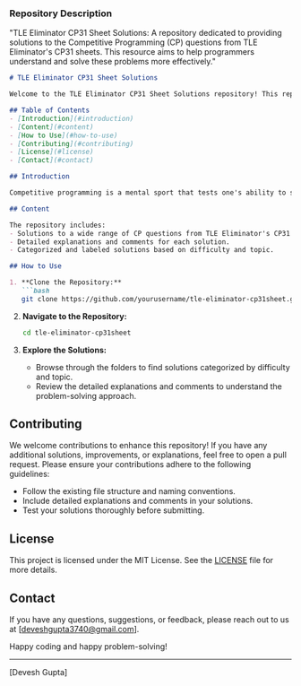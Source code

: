 ### Repository Description
"TLE Eliminator CP31 Sheet Solutions: A repository dedicated to providing solutions to the Competitive Programming (CP) questions from TLE Eliminator's CP31 sheets. This resource aims to help programmers understand and solve these problems more effectively."


```markdown
# TLE Eliminator CP31 Sheet Solutions

Welcome to the TLE Eliminator CP31 Sheet Solutions repository! This repository provides solutions to the Competitive Programming (CP) questions from TLE Eliminator's CP31 sheets. It's designed to help you understand and solve these problems more effectively.

## Table of Contents
- [Introduction](#introduction)
- [Content](#content)
- [How to Use](#how-to-use)
- [Contributing](#contributing)
- [License](#license)
- [Contact](#contact)

## Introduction

Competitive programming is a mental sport that tests one's ability to solve algorithmic problems within a strict time limit. This repository is created to compile solutions to the questions from TLE Eliminator's CP31 sheets, offering a structured and organized way to access these valuable resources.

## Content

The repository includes:
- Solutions to a wide range of CP questions from TLE Eliminator's CP31 sheets.
- Detailed explanations and comments for each solution.
- Categorized and labeled solutions based on difficulty and topic.

## How to Use

1. **Clone the Repository:**
   ```bash
   git clone https://github.com/yourusername/tle-eliminator-cp31sheet.git
   ```

2. **Navigate to the Repository:**
   ```bash
   cd tle-eliminator-cp31sheet
   ```

3. **Explore the Solutions:**
   - Browse through the folders to find solutions categorized by difficulty and topic.
   - Review the detailed explanations and comments to understand the problem-solving approach.

## Contributing

We welcome contributions to enhance this repository! If you have any additional solutions, improvements, or explanations, feel free to open a pull request. Please ensure your contributions adhere to the following guidelines:

- Follow the existing file structure and naming conventions.
- Include detailed explanations and comments in your solutions.
- Test your solutions thoroughly before submitting.

## License

This project is licensed under the MIT License. See the [LICENSE](LICENSE) file for more details.

## Contact

If you have any questions, suggestions, or feedback, please reach out to us at [deveshgupta3740@gmail.com]. 

Happy coding and happy problem-solving!

---

[Devesh Gupta]
```
